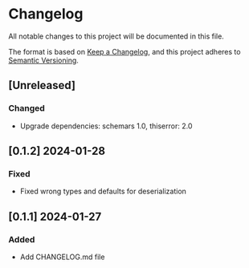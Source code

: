 # Changelog

All notable changes to this project will be documented in this file.

The format is based on [Keep a Changelog](https://keepachangelog.com/en/1.0.0/),
and this project adheres to [Semantic Versioning](https://semver.org/spec/v2.0.0.html).

## [Unreleased]
### Changed
- Upgrade dependencies: schemars 1.0, thiserror: 2.0

## [0.1.2] 2024-01-28
### Fixed
- Fixed wrong types and defaults for deserialization

## [0.1.1] 2024-01-27
### Added
- Add CHANGELOG.md file
